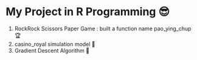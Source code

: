 # My Project in R Programming 😎
1. RockRock Scissors Paper Game : built a function name pao_ying_chup 🏆
2. casino_royal simulation model 🌠
3. Gradient Descent Algorithm 🎊
